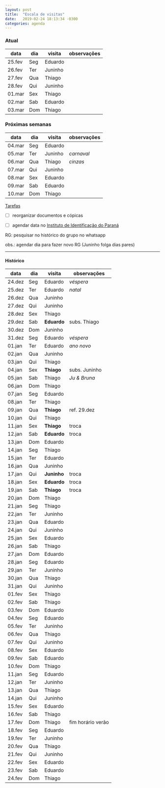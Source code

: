```yaml
---
layout: post
title:  "Escala de visitas"
date:   2019-02-24 18:13:34 -0300
categories: agenda
---
```


### Atual

| data   | dia | visita  | observações |
| ------ | --- | ------- | ----------- |
| 25.fev | Seg | Eduardo |             |
| 26.fev | Ter | Juninho |             |
| 27.fev | Qua | Thiago  |             |
| 28.fev | Qui | Juninho |             |
| 01.mar | Sex | Thiago  |             |
| 02.mar | Sab | Eduardo |             |
| 03.mar | Dom | Thiago  |             |


### Próximas semanas

| data   | dia | visita  | observações |
| ------ | --- | ------- | ----------- |
| 04.mar | Seg | Eduardo |             |
| 05.mar | Ter | Juninho | _carnaval_  |
| 06.mar | Qua | Thiago  | _cinzas_    |
| 07.mar | Qui | Juninho |             |
| 08.mar | Sex | Eduardo |             |
| 09.mar | Sab | Eduardo |             |
| 10.mar | Dom | Thiago  |             |


[Tarefas](https://thgfrzm.github.io/ricardo/lista-tarefas)

- [ ] reorganizar documentos e cópicas

- [ ] agendar data no [Instituto de Identificação do Paraná](http://www.institutodeidentificacao.pr.gov.br/modules/conteudo/conteudo.php?conteudo=61)

RG: pesquisar no histórico do grupo no whatsapp


obs.: agendar dia para fazer novo RG (Juninho folga dias pares)

---

#### Histórico

| data   | dia | visita      | observações       |
| ------ | --- | ----------- | ----------------- |
| 24.dez | Seg | Eduardo     | _véspera_         |
| 25.dez | Ter | Eduardo     | _natal_           |
| 26.dez | Qua | Juninho     |                   |
| 27.dez | Qui | Juninho     |                   |
| 28.dez | Sex | Thiago      |                   |
| 29.dez | Sab | **Eduardo** | subs. Thiago      |
| 30.dez | Dom | Juninho     |                   |
| 31.dez | Seg | Eduardo     | _véspera_         |
| 01.jan | Ter | Eduardo     | _ano novo_        |
| 02.jan | Qua | Juninho     |                   |
| 03.jan | Qui | Thiago      |                   |
| 04.jan | Sex | **Thiago**  | subs. Juninho     |
| 05.jan | Sab | Thiago      | _Ju & Bruna_      |
| 06.jan | Dom | Thiago      |                   |
| 07.jan | Seg | Eduardo     |                   |
| 08.jan | Ter | Thiago      |                   |
| 09.jan | Qua | **Thiago**  | ref. 29.dez       |
| 10.jan | Qui | Thiago      |                   |
| 11.jan | Sex | **Thiago**  | troca             |
| 12.jan | Sab | **Eduardo** | troca             |
| 13.jan | Dom | Eduardo     |                   |
| 14.jan | Seg | Thiago      |                   |
| 15.jan | Ter | Eduardo     |                   |
| 16.jan | Qua | Juninho     |                   |
| 17.jan | Qui | **Juninho** | troca             |
| 18.jan | Sex | **Eduardo** | troca             |
| 19.jan | Sab | **Thiago**  | troca             |
| 20.jan | Dom | Thiago      |                   |
| 21.jan | Seg | Thiago      |                   |
| 22.jan | Ter | Juninho     |                   |
| 23.jan | Qua | Eduardo     |                   |
| 24.jan | Qui | Juninho     |                   |
| 25.jan | Sex | Eduardo     |                   |
| 26.jan | Sab | Thiago      |                   |
| 27.jan | Dom | Eduardo     |                   |
| 28.jan | Seg | Eduardo     |                   |
| 29.jan | Ter | Juninho     |                   |
| 30.jan | Qua | Thiago      |                   |
| 31.jan | Qui | Juninho     |                   |
| 01.fev | Sex | Thiago      |                   |
| 02.fev | Sab | Thiago      |                   |
| 03.fev | Dom | Eduardo     |                   |
| 04.fev | Seg | Eduardo     |                   |
| 05.fev | Ter | Juninho     |                   |
| 06.fev | Qua | Thiago      |                   |
| 07.fev | Qui | Juninho     |                   |
| 08.fev | Sex | Eduardo     |                   |
| 09.fev | Sab | Eduardo     |                   |
| 10.fev | Dom | Thiago      |                   |
| 11.jan | Seg | Eduardo     |                   |
| 12.jan | Ter | Juninho     |                   |
| 13.jan | Qua | Thiago      |                   |
| 14.jan | Qui | Juninho     |                   |
| 15.fev | Sex | Eduardo     |                   |
| 16.fev | Sab | Thiago      |                   |
| 17.fev | Dom | Thiago      | fim horário verão |
| 18.fev | Seg | Eduardo     |                   |
| 19.fev | Ter | Juninho     |                   |
| 20.fev | Qua | Thiago      |                   |
| 21.fev | Qui | Juninho     |                   |
| 22.fev | Sex | Eduardo     |                   |
| 23.fev | Sab | Eduardo     |                   |
| 24.fev | Dom | Thiago      |                   |
